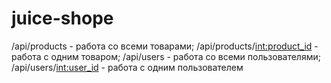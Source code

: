 # juice-shope 
/api/products - работа со всеми товарами;
/api/products/<int:product_id> - работа с одним товаром;
/api/users - работа со всеми пользователями;
/api/users/<int:user_id> - работа с одним пользователем
